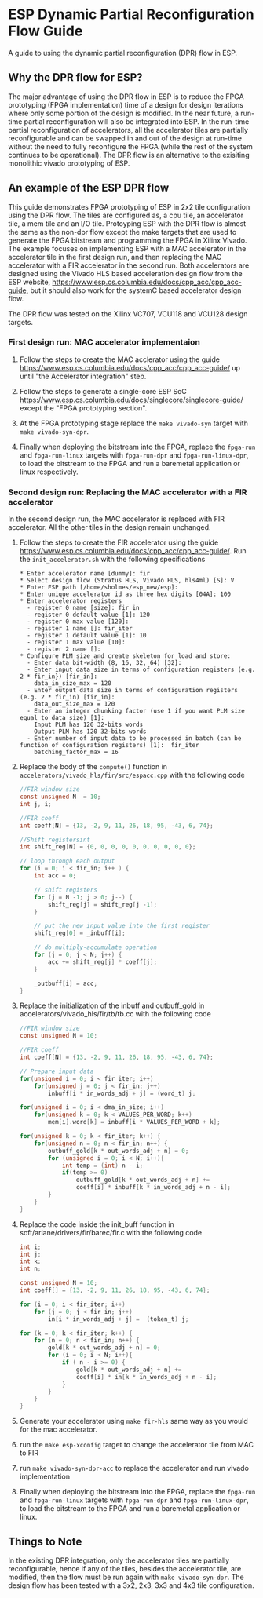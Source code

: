 # ESP Dynamic Partial Reconfiguration Flow Guide

A guide to using the dynamic partial reconfiguration (DPR) flow in
ESP.

## Why the DPR flow for ESP?

The major advantage of using the DPR flow in ESP is to reduce the FPGA
prototyping (FPGA implementation) time of a design for design
iterations where only some portion of the design is modified.  In the
near future, a run-time partial reconfiguration will also be
integrated into ESP. In the run-time partial reconfiguration of
accelerators, all the accelerator tiles are partially reconfigurable
and can be swapped in and out of the design at run-time without the
need to fully reconfigure the FPGA (while the rest of the system
continues to be operational).  The DPR flow is an alternative to the
exisiting monolithic vivado prototyping of ESP.
        
## An example of the ESP DPR flow

This guide demonstrates FPGA prototyping of ESP in 2x2 tile
configuration using the DPR flow. The tiles are configured as, a cpu
tile, an accelerator tile, a mem tile and an I/O tile.  Protoyping ESP
with the DPR flow is almost the same as the non-dpr flow except the
make targets that are used to generate the FPGA bitstream and
programming the FPGA in Xilinx Vivado.  The example focuses on
implementing ESP with a MAC accelerator in the accelerator tile in the
first design run, and then replacing the MAC accelerator with a FIR
accelerator in the second run. Both accelerators are designed using
the Vivado HLS based acceleration design flow from the ESP website,
https://www.esp.cs.columbia.edu/docs/cpp_acc/cpp_acc-guide, but it
should also work for the systemC based accelerator design flow.

The DPR flow was tested on the Xilinx VC707, VCU118 and VCU128 design
targets.

### First design run: MAC accelerator implementaion

1. Follow the steps to create the MAC acclerator using the guide
   https://www.esp.cs.columbia.edu/docs/cpp_acc/cpp_acc-guide/ up
   until "the Accelerator integration" step.

2. Follow the steps to generate a single-core ESP SoC
   https://www.esp.cs.columbia.edu/docs/singlecore/singlecore-guide/
   except the "FPGA prototyping section".

3. At the FPGA prototyping stage replace the `make vivado-syn` target
   with `make vivado-syn-dpr`.

4. Finally when deploying the bitstream into the FPGA, replace the
`fpga-run` and `fpga-run-linux` targets with `fpga-run-dpr` and
`fpga-run-linux-dpr`, to load the bitstream to the FPGA and run a
baremetal application or linux respectively.

### Second design run: Replacing the MAC accelerator with a FIR accelerator

In the second design run, the MAC accelerator is replaced with FIR
accelerator. All the other tiles in the design remain unchanged.

1. Follow the steps to create the FIR accelerator using the guide
   https://www.esp.cs.columbia.edu/docs/cpp_acc/cpp_acc-guide/. Run
   the `init_accelerator.sh` with the following specifications
   ```
   * Enter accelerator name [dummy]: fir
   * Select design flow (Stratus HLS, Vivado HLS, hls4ml) [S]: V
   * Enter ESP path [/home/sholmes/esp_new/esp]: 
   * Enter unique accelerator id as three hex digits [04A]: 100
   * Enter accelerator registers
     - register 0 name [size]: fir_in
     - register 0 default value [1]: 120
     - register 0 max value [120]: 
     - register 1 name []: fir_iter
     - register 1 default value [1]: 10
     - register 1 max value [10]: 
     - register 2 name []: 
   * Configure PLM size and create skeleton for load and store:
     - Enter data bit-width (8, 16, 32, 64) [32]: 
     - Enter input data size in terms of configuration registers (e.g. 2 * fir_in}) [fir_in]: 
       data_in_size_max = 120
     - Enter output data size in terms of configuration registers (e.g. 2 * fir_in) [fir_in]: 
       data_out_size_max = 120
     - Enter an integer chunking factor (use 1 if you want PLM size equal to data size) [1]: 
       Input PLM has 120 32-bits words
       Output PLM has 120 32-bits words
     - Enter number of input data to be processed in batch (can be function of configuration registers) [1]:  fir_iter
       batching_factor_max = 16
   ```

2. Replace the body of the `compute()` function in
   `accelerators/vivado_hls/fir/src/espacc.cpp` with the following
   code
   ```c
   //FIR window size
   const unsigned N  = 10;
   int j, i;

   //FIR coeff
   int coeff[N] = {13, -2, 9, 11, 26, 18, 95, -43, 6, 74};

   //Shift registersint
   int shift_reg[N] = {0, 0, 0, 0, 0, 0, 0, 0, 0, 0};

   // loop through each output
   for (i = 0; i < fir_in; i++ ) {
       int acc = 0;

       // shift registers
       for (j = N -1; j > 0; j--) {
           shift_reg[j] = shift_reg[j -1];
       }

       // put the new input value into the first register
       shift_reg[0] = _inbuff[i];

       // do multiply-accumulate operation
       for (j = 0; j < N; j++) {
           acc += shift_reg[j] * coeff[j];
       }

       _outbuff[i] = acc;
   }
   ```

3. Replace the initialization of the inbuff and outbuff_gold in
   accelerators/vivado_hls/fir/tb/tb.cc with the following code
   ```c
   //FIR window size
   const unsigned N = 10;

   //FIR coeff
   int coeff[N] = {13, -2, 9, 11, 26, 18, 95, -43, 6, 74};

   // Prepare input data
   for(unsigned i = 0; i < fir_iter; i++)
       for(unsigned j = 0; j < fir_in; j++)
           inbuff[i * in_words_adj + j] = (word_t) j;

   for(unsigned i = 0; i < dma_in_size; i++)
       for(unsigned k = 0; k < VALUES_PER_WORD; k++)
           mem[i].word[k] = inbuff[i * VALUES_PER_WORD + k];

   for(unsigned k = 0; k < fir_iter; k++) {
       for(unsigned n = 0; n < fir_in; n++) {
           outbuff_gold[k * out_words_adj + n] = 0;
           for (unsigned i = 0; i < N; i++){
               int temp = (int) n - i;
               if(temp >= 0)
                   outbuff_gold[k * out_words_adj + n] +=
                   coeff[i] * inbuff[k * in_words_adj + n - i];
           }
       }
   }
   ```

4. Replace the code inside the init_buff function in
   soft/ariane/drivers/fir/barec/fir.c with the following code
   ```c
   int i;
   int j;
   int k;
   int n;

   const unsigned N = 10;
   int coeff[] = {13, -2, 9, 11, 26, 18, 95, -43, 6, 74};

   for (i = 0; i < fir_iter; i++)
       for (j = 0; j < fir_in; j++)
           in[i * in_words_adj + j] =  (token_t) j;

   for (k = 0; k < fir_iter; k++) {
       for (n = 0; n < fir_in; n++) {
           gold[k * out_words_adj + n] = 0;
           for (i = 0; i < N; i++){
               if ( n - i >= 0) {
                   gold[k * out_words_adj + n] +=
                   coeff[i] * in[k * in_words_adj + n - i];
               }
           }
       }
   }
   ```
4. Generate your accelerator using `make fir-hls` same way as you
   would for the mac accelerator.

5. run the `make esp-xconfig` target to change the accelerator tile
   from MAC to FIR

6. run `make vivado-syn-dpr-acc` to replace the accelerator and run
   vivado implementation

7. Finally when deploying the bitstream into the FPGA, replace the
`fpga-run` and `fpga-run-linux` targets with `fpga-run-dpr` and
`fpga-run-linux-dpr`, to load the bitstream to the FPGA and run a
baremetal application or linux.

## Things to Note

In the existing DPR integration, only the accelerator tiles are
partially reconfigurable, hence if any of the tiles, besides the
accelerator tile, are modified, then the flow must be run again with
`make vivado-syn-dpr`.  The design flow has been tested with a 3x2,
2x3, 3x3 and 4x3 tile configuration.
